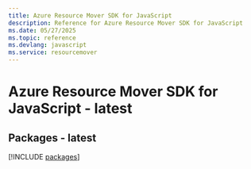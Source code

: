 ```yaml
---
title: Azure Resource Mover SDK for JavaScript
description: Reference for Azure Resource Mover SDK for JavaScript
ms.date: 05/27/2025
ms.topic: reference
ms.devlang: javascript
ms.service: resourcemover
---
```

# Azure Resource Mover SDK for JavaScript - latest
## Packages - latest
[!INCLUDE [packages](resource-mover-index.md)]